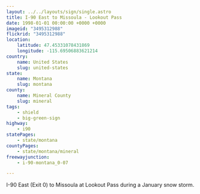 ```yaml
---
layout: ../../layouts/sign/single.astro
title: I-90 East to Missoula - Lookout Pass
date: 1998-01-01 00:00:00 +0000 +0000
imageid: "3495312988"
flickrid: "3495312988"
location:
    latitude: 47.45331078431869
    longitude: -115.69506883621214
country:
    name: United States
    slug: united-states
state:
    name: Montana
    slug: montana
county:
    name: Mineral County
    slug: mineral
tags:
    - shield
    - big-green-sign
highway:
    - i90
statePages:
    - state/montana
countyPages:
    - state/montana/mineral
freewayjunction:
    - i-90-montana_0-07

---
```

I-90 East (Exit 0) to Missoula at  Lookout Pass during a January snow storm.